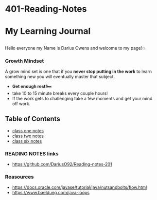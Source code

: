 # 401-Reading-Notes

# My Learning Journal 

##
Hello everyone my Name is Darius Owens and welcome to my page!:boom:
### Growth Mindset
A grow mind set is one that if you **never stop putting in the work** to learn something new you will eventually master that subject.  

- **Get enough rest!**:bed:
- take 10 to 15 minute breaks every couple hours!
- If the work gets to challenging take a few moments and get your mind off work.

## Table of Contents
- [class one notes](dayonereadingnotes.md)
- [class two notes](daytworeadingnotes.md)
- [class six notes](daysixreadingnotes.md)


### READING NOTES links
- https://github.com/DariusO92/Reading-notes-201

### Reasources 

- https://docs.oracle.com/javase/tutorial/java/nutsandbolts/flow.html
- https://www.baeldung.com/java-loops


